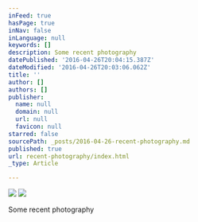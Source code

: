 ```yaml
---
inFeed: true
hasPage: true
inNav: false
inLanguage: null
keywords: []
description: Some recent photography
datePublished: '2016-04-26T20:04:15.387Z'
dateModified: '2016-04-26T20:03:06.062Z'
title: ''
author: []
authors: []
publisher:
  name: null
  domain: null
  url: null
  favicon: null
starred: false
sourcePath: _posts/2016-04-26-recent-photography.md
published: true
url: recent-photography/index.html
_type: Article

---
```

![](https://the-grid-user-content.s3-us-west-2.amazonaws.com/18c4440d-215a-4ada-99c4-9fe9d2845956.jpg)
![](https://the-grid-user-content.s3-us-west-2.amazonaws.com/a48c2a69-0d0d-48f4-9c59-d3827bf54590.jpg)

Some recent photography
